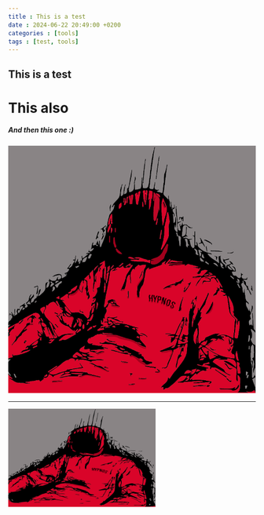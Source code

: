 ```yaml
---
title : This is a test
date : 2024-06-22 20:49:00 +0200
categories : [tools]
tags : [test, tools]
---
```



## This is a test

# This also 


##### And then this one :)

![My beautiful logo](assets/img/Logo_cyber_shadows.png)

----- 

<img src="assets/img/Logo_cyber_shadows.png" alt="Texte alternatif" width="300" height="200">